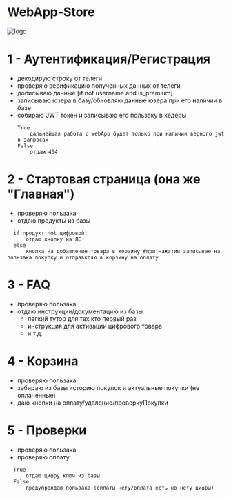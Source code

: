 # WebApp-Store
![logo](https://thumbsnap.com/i/SGseMsiE.jpg?1219)

# 1 - Аутентификация/Регистрация
- декодирую строку от телеги
- проверяю верификацию полученных данных от телеги
- дописываю данные [if not username and is_premium]
- записываю юзера в базу/обновляю данные юзера при его наличии в базе
- собираю JWT токен и записываю его пользаку в хедеры
  ```
  True
      дальнейшая работа с webApp будет только при наличии верного jwt в запросах
  False
      отдам 404
  ```
# 2 - Стартовая страница (она же "Главная")
- проверяю пользака
- отдаю продукты из базы
```
  if продукт not цифровой:
      отдаю кнопку на ЛС
  else
      кнопка на добавление товара в корзину #при нажатии записываю на пользака покупку и отправкляю в корзину на оплату
```
# 3 - FAQ
- проверяю пользака
- отдаю инструкции/документацию из базы
  - легкий тутор для тех кто первый раз
  - инструкция для активации цифрового товара
  - и т.д.

# 4 - Корзина
- проверяю пользака
- забираю из базы историю покупок и актуальные покупки (не оплаченные)
- даю кнопки на оплату/удаление/проверкуПокупки

# 5 - Проверки
- проверяю пользака
- проверяю оплату
```
  True
      отдаю цифру ключ из базы
  False
      предупреждаю пользака (оплаты нету/оплата есть но нету цифры)
```
